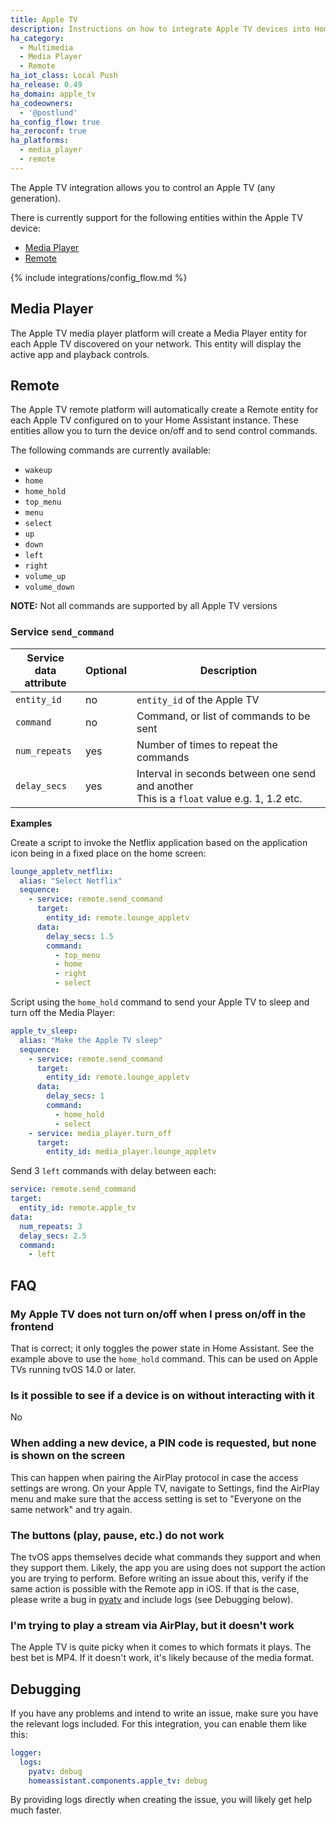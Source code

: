 ```yaml
---
title: Apple TV
description: Instructions on how to integrate Apple TV devices into Home Assistant.
ha_category:
  - Multimedia
  - Media Player
  - Remote
ha_iot_class: Local Push
ha_release: 0.49
ha_domain: apple_tv
ha_codeowners:
  - '@postlund'
ha_config_flow: true
ha_zeroconf: true
ha_platforms:
  - media_player
  - remote
---
```


The Apple TV integration allows you to control an Apple TV (any generation).

There is currently support for the following entities within the Apple TV device:

- [Media Player](#media_player)
- [Remote](#remote)

{% include integrations/config_flow.md %}
## Media Player

The Apple TV media player platform will create a Media Player entity for each
Apple TV discovered on your network.
This entity will display the active app and playback controls.

## Remote

The Apple TV remote platform will automatically create a Remote entity for each Apple TV
configured on to your Home Assistant instance.
These entities allow you to turn the device on/off and to send control commands.

The following commands are currently available:

- `wakeup`
- `home`
- `home_hold`
- `top_menu`
- `menu`
- `select`
- `up`
- `down`
- `left`
- `right`
- `volume_up`
- `volume_down`

**NOTE:** Not all commands are supported by all Apple TV versions

### Service `send_command`

| Service data<br>attribute | Optional | Description  |
| ------------------------- | -------- | ------------ |
| `entity_id`               | no       | `entity_id` of the Apple TV |
| `command`                 | no       | Command, or list of commands to be sent |
| `num_repeats`             | yes      | Number of times to repeat the commands |
| `delay_secs`              | yes      | Interval in seconds between one send and another <br> This is a `float` value e.g. 1, 1.2 etc. |

**Examples**

Create a script to invoke the Netflix application based on the application icon
being in a fixed place on the home screen:

```yaml
lounge_appletv_netflix:
  alias: "Select Netflix"
  sequence:
    - service: remote.send_command
      target:
        entity_id: remote.lounge_appletv
      data:
        delay_secs: 1.5
        command:
          - top_menu
          - home
          - right
          - select
```

Script using the `home_hold` command to send your Apple TV to sleep and turn off
the Media Player:

```yaml
apple_tv_sleep:
  alias: "Make the Apple TV sleep"
  sequence:
    - service: remote.send_command
      target:
        entity_id: remote.lounge_appletv
      data:
        delay_secs: 1
        command:
          - home_hold
          - select
    - service: media_player.turn_off
      target:
        entity_id: media_player.lounge_appletv
```

Send 3 `left` commands with delay between each:

```yaml
service: remote.send_command
target:
  entity_id: remote.apple_tv
data:
  num_repeats: 3
  delay_secs: 2.5
  command:
    - left
```

## FAQ

### My Apple TV does not turn on/off when I press on/off in the frontend

That is correct; it only toggles the power state in Home Assistant. See the
example above to use the `home_hold` command. This can be used on Apple TVs
running tvOS 14.0 or later.

### Is it possible to see if a device is on without interacting with it

No

### When adding a new device, a PIN code is requested, but none is shown on the screen

This can happen when pairing the AirPlay protocol in case the access settings are wrong. On your
Apple TV, navigate to Settings, find the AirPlay menu and make sure that the access setting
is set to "Everyone on the same network" and try again.

### The buttons (play, pause, etc.) do not work

The tvOS apps themselves decide what commands they support and when they support
them. Likely, the app you are using does not support the action you are trying
to perform. Before writing an issue about this, verify if the same action is possible with the
Remote app in iOS. If that is the case, please write a bug in
[pyatv](https://github.com/postlund/pyatv/issues/new?assignees=&labels=bug&template=bug_report.md&title=)
and include logs (see Debugging below).

### I'm trying to play a stream via AirPlay, but it doesn't work

The Apple TV is quite picky when it comes to which formats it plays. The best bet is MP4. If it doesn't
work, it's likely because of the media format.

## Debugging

If you have any problems and intend to write an issue, make sure you have the
relevant logs included. For this integration, you can enable them like this:

```yaml
logger:
  logs:
    pyatv: debug
    homeassistant.components.apple_tv: debug
```

By providing logs directly when creating the issue, you will likely get help
much faster.
